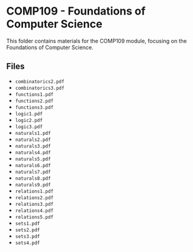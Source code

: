 # COMP109 - Foundations of Computer Science

This folder contains materials for the COMP109 module, focusing on the Foundations of Computer Science.

## Files

- `combinatorics2.pdf`
- `combinatorics3.pdf`
- `functions1.pdf`
- `functions2.pdf`
- `functions3.pdf`
- `logic1.pdf`
- `logic2.pdf`
- `logic3.pdf`
- `naturals1.pdf`
- `naturals2.pdf`
- `naturals3.pdf`
- `naturals4.pdf`
- `naturals5.pdf`
- `naturals6.pdf`
- `naturals7.pdf`
- `naturals8.pdf`
- `naturals9.pdf`
- `relations1.pdf`
- `relations2.pdf`
- `relations3.pdf`
- `relations4.pdf`
- `relations5.pdf`
- `sets1.pdf`
- `sets2.pdf`
- `sets3.pdf`
- `sets4.pdf`
